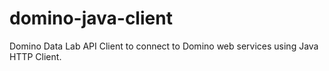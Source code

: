 # domino-java-client
Domino Data Lab API Client to connect to Domino web services using Java HTTP Client.
